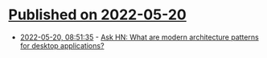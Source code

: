 # [Published on 2022-05-20](index.md)

* [2022-05-20, 08:51:35](https://news.ycombinator.com/item?id=31444884) - [Ask HN: What are modern architecture patterns for desktop applications?](https://news.ycombinator.com/item?id=31444884)
